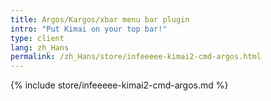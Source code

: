 ```yaml
---
title: Argos/Kargos/xbar menu bar plugin
intro: "Put Kimai on your top bar!"
type: client
lang: zh_Hans
permalink: /zh_Hans/store/infeeeee-kimai2-cmd-argos.html
---
```


{% include store/infeeeee-kimai2-cmd-argos.md %}
